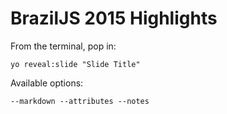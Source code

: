 
# BrazilJS 2015 Highlights

From the terminal, pop in:

  ```yo reveal:slide "Slide Title"```

Available options:

 ```--markdown --attributes --notes```
